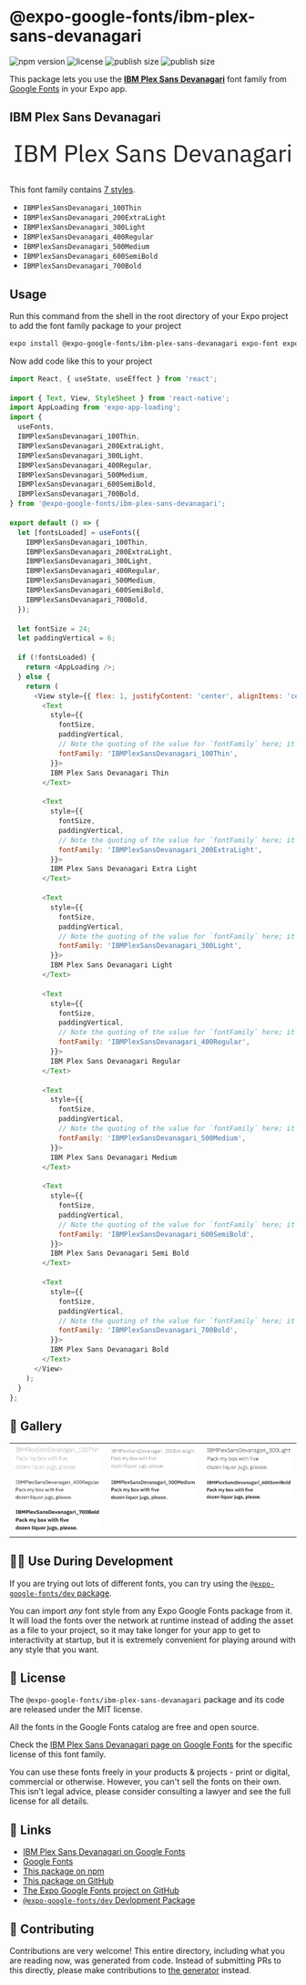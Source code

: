 # @expo-google-fonts/ibm-plex-sans-devanagari

![npm version](https://flat.badgen.net/npm/v/@expo-google-fonts/ibm-plex-sans-devanagari)
![license](https://flat.badgen.net/github/license/expo/google-fonts)
![publish size](https://flat.badgen.net/packagephobia/install/@expo-google-fonts/ibm-plex-sans-devanagari)
![publish size](https://flat.badgen.net/packagephobia/publish/@expo-google-fonts/ibm-plex-sans-devanagari)

This package lets you use the [**IBM Plex Sans Devanagari**](https://fonts.google.com/specimen/IBM+Plex+Sans+Devanagari) font family from [Google Fonts](https://fonts.google.com/) in your Expo app.

## IBM Plex Sans Devanagari

![IBM Plex Sans Devanagari](./font-family.png)

This font family contains [7 styles](#-gallery).

- `IBMPlexSansDevanagari_100Thin`
- `IBMPlexSansDevanagari_200ExtraLight`
- `IBMPlexSansDevanagari_300Light`
- `IBMPlexSansDevanagari_400Regular`
- `IBMPlexSansDevanagari_500Medium`
- `IBMPlexSansDevanagari_600SemiBold`
- `IBMPlexSansDevanagari_700Bold`

## Usage

Run this command from the shell in the root directory of your Expo project to add the font family package to your project
```sh
expo install @expo-google-fonts/ibm-plex-sans-devanagari expo-font expo-app-loading
```

Now add code like this to your project
```js
import React, { useState, useEffect } from 'react';

import { Text, View, StyleSheet } from 'react-native';
import AppLoading from 'expo-app-loading';
import {
  useFonts,
  IBMPlexSansDevanagari_100Thin,
  IBMPlexSansDevanagari_200ExtraLight,
  IBMPlexSansDevanagari_300Light,
  IBMPlexSansDevanagari_400Regular,
  IBMPlexSansDevanagari_500Medium,
  IBMPlexSansDevanagari_600SemiBold,
  IBMPlexSansDevanagari_700Bold,
} from '@expo-google-fonts/ibm-plex-sans-devanagari';

export default () => {
  let [fontsLoaded] = useFonts({
    IBMPlexSansDevanagari_100Thin,
    IBMPlexSansDevanagari_200ExtraLight,
    IBMPlexSansDevanagari_300Light,
    IBMPlexSansDevanagari_400Regular,
    IBMPlexSansDevanagari_500Medium,
    IBMPlexSansDevanagari_600SemiBold,
    IBMPlexSansDevanagari_700Bold,
  });

  let fontSize = 24;
  let paddingVertical = 6;

  if (!fontsLoaded) {
    return <AppLoading />;
  } else {
    return (
      <View style={{ flex: 1, justifyContent: 'center', alignItems: 'center' }}>
        <Text
          style={{
            fontSize,
            paddingVertical,
            // Note the quoting of the value for `fontFamily` here; it expects a string!
            fontFamily: 'IBMPlexSansDevanagari_100Thin',
          }}>
          IBM Plex Sans Devanagari Thin
        </Text>

        <Text
          style={{
            fontSize,
            paddingVertical,
            // Note the quoting of the value for `fontFamily` here; it expects a string!
            fontFamily: 'IBMPlexSansDevanagari_200ExtraLight',
          }}>
          IBM Plex Sans Devanagari Extra Light
        </Text>

        <Text
          style={{
            fontSize,
            paddingVertical,
            // Note the quoting of the value for `fontFamily` here; it expects a string!
            fontFamily: 'IBMPlexSansDevanagari_300Light',
          }}>
          IBM Plex Sans Devanagari Light
        </Text>

        <Text
          style={{
            fontSize,
            paddingVertical,
            // Note the quoting of the value for `fontFamily` here; it expects a string!
            fontFamily: 'IBMPlexSansDevanagari_400Regular',
          }}>
          IBM Plex Sans Devanagari Regular
        </Text>

        <Text
          style={{
            fontSize,
            paddingVertical,
            // Note the quoting of the value for `fontFamily` here; it expects a string!
            fontFamily: 'IBMPlexSansDevanagari_500Medium',
          }}>
          IBM Plex Sans Devanagari Medium
        </Text>

        <Text
          style={{
            fontSize,
            paddingVertical,
            // Note the quoting of the value for `fontFamily` here; it expects a string!
            fontFamily: 'IBMPlexSansDevanagari_600SemiBold',
          }}>
          IBM Plex Sans Devanagari Semi Bold
        </Text>

        <Text
          style={{
            fontSize,
            paddingVertical,
            // Note the quoting of the value for `fontFamily` here; it expects a string!
            fontFamily: 'IBMPlexSansDevanagari_700Bold',
          }}>
          IBM Plex Sans Devanagari Bold
        </Text>
      </View>
    );
  }
};

```

## 🔡 Gallery


||||
|-|-|-|
|![IBMPlexSansDevanagari_100Thin](./IBMPlexSansDevanagari_100Thin.ttf.png)|![IBMPlexSansDevanagari_200ExtraLight](./IBMPlexSansDevanagari_200ExtraLight.ttf.png)|![IBMPlexSansDevanagari_300Light](./IBMPlexSansDevanagari_300Light.ttf.png)||
|![IBMPlexSansDevanagari_400Regular](./IBMPlexSansDevanagari_400Regular.ttf.png)|![IBMPlexSansDevanagari_500Medium](./IBMPlexSansDevanagari_500Medium.ttf.png)|![IBMPlexSansDevanagari_600SemiBold](./IBMPlexSansDevanagari_600SemiBold.ttf.png)||
|![IBMPlexSansDevanagari_700Bold](./IBMPlexSansDevanagari_700Bold.ttf.png)||||


## 👩‍💻 Use During Development

If you are trying out lots of different fonts, you can try using the [`@expo-google-fonts/dev` package](https://github.com/expo/google-fonts/tree/master/font-packages/dev#readme).

You can import *any* font style from any Expo Google Fonts package from it. It will load the fonts
over the network at runtime instead of adding the asset as a file to your project, so it may take longer
for your app to get to interactivity at startup, but it is extremely convenient
for playing around with any style that you want.

## 📖 License

The `@expo-google-fonts/ibm-plex-sans-devanagari` package and its code are released under the MIT license.

All the fonts in the Google Fonts catalog are free and open source.

Check the [IBM Plex Sans Devanagari page on Google Fonts](https://fonts.google.com/specimen/IBM+Plex+Sans+Devanagari) for the specific license of this font family.

You can use these fonts freely in your products & projects - print or digital, commercial or otherwise. However, you can't sell the fonts on their own. This isn't legal advice, please consider consulting a lawyer and see the full license for all details.

## 🔗 Links

- [IBM Plex Sans Devanagari on Google Fonts](https://fonts.google.com/specimen/IBM+Plex+Sans+Devanagari)
- [Google Fonts](https://fonts.google.com/)
- [This package on npm](https://www.npmjs.com/package/@expo-google-fonts/ibm-plex-sans-devanagari)
- [This package on GitHub](https://github.com/expo/google-fonts/tree/master/font-packages/ibm-plex-sans-devanagari)
- [The Expo Google Fonts project on GitHub](https://github.com/expo/google-fonts)
- [`@expo-google-fonts/dev` Devlopment Package](https://github.com/expo/google-fonts/tree/master/font-packages/dev)

## 🤝 Contributing

Contributions are very welcome! This entire directory, including what you are reading now, was generated from code. Instead of submitting PRs to this directly, please make contributions to [the generator](https://github.com/expo/google-fonts/tree/master/packages/generator) instead.
